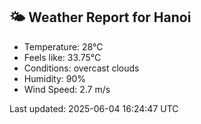 <!-- WEATHER-START -->
## 🌤 Weather Report for Hanoi

- Temperature: 28°C
- Feels like: 33.75°C
- Conditions: overcast clouds
- Humidity: 90%
- Wind Speed: 2.7 m/s

Last updated: 2025-06-04 16:24:47 UTC
<!-- WEATHER-END -->
